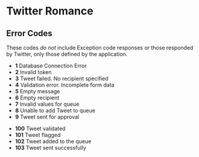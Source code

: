 Twitter Romance
===============

Error Codes
-----------

These codes *do not* include Exception code responses or those responded by Twitter, only those defined by the application.

-	**1**		Database Connection Error
-	**2**		Invalid token
-	**3**		Tweet failed. No recipient specified
-	**4**		Validation error. Incomplete form data
-	**5**		Empty message
-	**6**		Empty recipient
-	**7**		Invalid values for queue
-	**8**		Unable to add Tweet to queue
-	**9**		Tweet sent for approval


+	**100**		Tweet validated
+	**101**		Tweet flagged
+	**102**		Tweet added to the queue
+	**103**		Tweet sent successfully